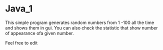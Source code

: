 # Java_1
This simple program generates random numbers from 1 -100
all the time and shows them in gui.
You can also check the statistic that show number of appearance ofa given number.

Feel free to edit
